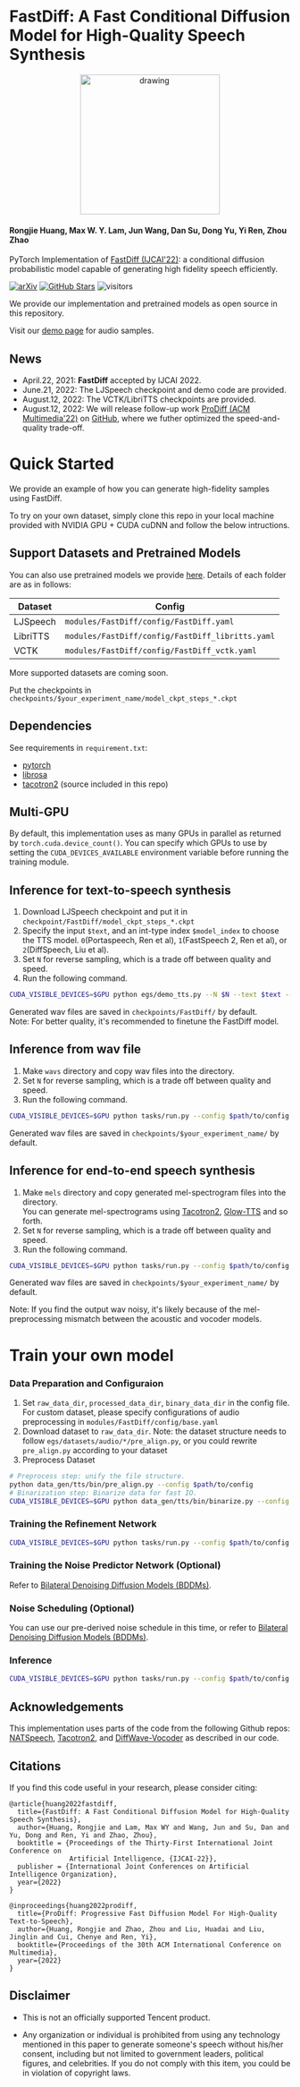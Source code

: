 # FastDiff: A Fast Conditional Diffusion Model for High-Quality Speech Synthesis

<div align=center> <img src="assets/Demo.gif" alt="drawing" style="width:250px; "/> </div>


#### Rongjie Huang, Max W. Y. Lam, Jun Wang, Dan Su, Dong Yu, Yi Ren, Zhou Zhao

PyTorch Implementation of [FastDiff (IJCAI'22)](https://arxiv.org/abs/2204.09934): a conditional diffusion probabilistic model capable of generating high fidelity speech efficiently.

[![arXiv](https://img.shields.io/badge/arXiv-Paper-<COLOR>.svg)](https://arxiv.org/abs/2204.09934)
[![GitHub Stars](https://img.shields.io/github/stars/Rongjiehuang/FastDiff?style=social)](https://github.com/Rongjiehuang/FastDiff)
![visitors](https://visitor-badge.glitch.me/badge?page_id=Rongjiehuang/FastDiff)

We provide our implementation and pretrained models as open source in this repository.

Visit our [demo page](https://fastdiff.github.io/) for audio samples.

## News
- April.22, 2021: **FastDiff** accepted by IJCAI 2022.
- June.21, 2022: The LJSpeech checkpoint and demo code are provided.
- August.12, 2022: The VCTK/LibriTTS checkpoints are provided.
- August.12, 2022: We will release follow-up work [ProDiff (ACM Multimedia'22)](https://arxiv.org/abs/2207.06389) on [GitHub](https://github.com/Rongjiehuang/ProDiff), where we futher optimized the speed-and-quality trade-off.

# Quick Started
We provide an example of how you can generate high-fidelity samples using FastDiff.

To try on your own dataset, simply clone this repo in your local machine provided with NVIDIA GPU + CUDA cuDNN and follow the below intructions.

## Support Datasets and Pretrained Models

You can also use pretrained models we provide [here](https://zjueducn-my.sharepoint.com/:f:/g/personal/rongjiehuang_zju_edu_cn/Epia7La6O7FHsKPTHZXZpoMBF7PoDcjWeKgC-7jtpVkCOQ?e=b8vPiA).
Details of each folder are as in follows:

| Dataset   | Config                                           | 
|-----------|--------------------------------------------------|
| LJSpeech  | `modules/FastDiff/config/FastDiff.yaml`          | 
| LibriTTS  | `modules/FastDiff/config/FastDiff_libritts.yaml` | 
| VCTK      | `modules/FastDiff/config/FastDiff_vctk.yaml`     |                                                                                                                             |

More supported datasets are coming soon.

Put the checkpoints in `checkpoints/$your_experiment_name/model_ckpt_steps_*.ckpt`

## Dependencies
See requirements in `requirement.txt`:
- [pytorch](https://github.com/pytorch/pytorch)
- [librosa](https://github.com/librosa/librosa)
- [tacotron2](https://github.com/NVIDIA/tacotron2) (source included in this repo)

## Multi-GPU
By default, this implementation uses as many GPUs in parallel as returned by `torch.cuda.device_count()`. 
You can specify which GPUs to use by setting the `CUDA_DEVICES_AVAILABLE` environment variable before running the training module.

## Inference for text-to-speech synthesis
1. Download LJSpeech checkpoint and put it in `checkpoint/FastDiff/model_ckpt_steps_*.ckpt `
2. Specify the input `$text`, and an int-type index `$model_index` to choose the TTS model. `0`(Portaspeech, Ren et al), `1`(FastSpeech 2, Ren et al), or `2`(DiffSpeech, Liu et al).
3. Set `N` for reverse sampling, which is a trade off between quality and speed. 
4. Run the following command.
```bash
CUDA_VISIBLE_DEVICES=$GPU python egs/demo_tts.py --N $N --text $text --model $model_index 
```
Generated wav files are saved in `checkpoints/FastDiff/` by default.<br>
Note: For better quality, it's recommended to finetune the FastDiff model.

## Inference from wav file
1. Make `wavs` directory and copy wav files into the directory.
2. Set `N` for reverse sampling, which is a trade off between quality and speed. 
3. Run the following command.
```bash
CUDA_VISIBLE_DEVICES=$GPU python tasks/run.py --config $path/to/config  --exp_name $your_experiment_name --infer --hparams='test_input_dir=wavs,N=$N'
```

Generated wav files are saved in `checkpoints/$your_experiment_name/` by default.<br>

## Inference for end-to-end speech synthesis
1. Make `mels` directory and copy generated mel-spectrogram files into the directory.<br>
You can generate mel-spectrograms using [Tacotron2](https://github.com/NVIDIA/tacotron2), 
[Glow-TTS](https://github.com/jaywalnut310/glow-tts) and so forth.
2. Set `N` for reverse sampling, which is a trade off between quality and speed. 
3. Run the following command.
```bash
CUDA_VISIBLE_DEVICES=$GPU python tasks/run.py --config $path/to/config --exp_name $your_experiment_name --infer --hparams='test_mel_dir=mels,use_wav=False,N=$N'
```
Generated wav files are saved in `checkpoints/$your_experiment_name/` by default.<br>

Note: If you find the output wav noisy, it's likely because of the mel-preprocessing mismatch between the acoustic and vocoder models.

# Train your own model

### Data Preparation and Configuraion ##
1. Set `raw_data_dir`, `processed_data_dir`, `binary_data_dir` in the config file. For custom dataset, please specify configurations of audio preprocessing in `modules/FastDiff/config/base.yaml`
2. Download dataset to `raw_data_dir`. Note: the dataset structure needs to follow `egs/datasets/audio/*/pre_align.py`, or you could rewrite `pre_align.py` according to your dataset
3. Preprocess Dataset 
```bash
# Preprocess step: unify the file structure.
python data_gen/tts/bin/pre_align.py --config $path/to/config
# Binarization step: Binarize data for fast IO.
CUDA_VISIBLE_DEVICES=$GPU python data_gen/tts/bin/binarize.py --config $path/to/config
```

### Training the Refinement Network
```bash
CUDA_VISIBLE_DEVICES=$GPU python tasks/run.py --config $path/to/config  --exp_name $your_experiment_name --reset
```

### Training the Noise Predictor Network (Optional)
Refer to [Bilateral Denoising Diffusion Models (BDDMs)](https://github.com/tencent-ailab/bddm).

### Noise Scheduling (Optional)
You can use our pre-derived noise schedule in this time, or refer to [Bilateral Denoising Diffusion Models (BDDMs)](https://github.com/tencent-ailab/bddm).

### Inference

```bash
CUDA_VISIBLE_DEVICES=$GPU python tasks/run.py --config $path/to/config  --exp_name $your_experiment_name --infer
```


## Acknowledgements
This implementation uses parts of the code from the following Github repos:
[NATSpeech](https://github.com/NATSpeech/NATSpeech),
[Tacotron2](https://github.com/NVIDIA/tacotron2), and
[DiffWave-Vocoder](https://github.com/philsyn/DiffWave-Vocoder)
as described in our code.

## Citations ##
If you find this code useful in your research, please consider citing:
```
@article{huang2022fastdiff,
  title={FastDiff: A Fast Conditional Diffusion Model for High-Quality Speech Synthesis},
  author={Huang, Rongjie and Lam, Max WY and Wang, Jun and Su, Dan and Yu, Dong and Ren, Yi and Zhao, Zhou},
  booktitle = {Proceedings of the Thirty-First International Joint Conference on
               Artificial Intelligence, {IJCAI-22}},
  publisher = {International Joint Conferences on Artificial Intelligence Organization},
  year={2022}
}

@inproceedings{huang2022prodiff,
  title={ProDiff: Progressive Fast Diffusion Model For High-Quality Text-to-Speech},
  author={Huang, Rongjie and Zhao, Zhou and Liu, Huadai and Liu, Jinglin and Cui, Chenye and Ren, Yi},
  booktitle={Proceedings of the 30th ACM International Conference on Multimedia},
  year={2022}
}
```

## Disclaimer ##
- This is not an officially supported Tencent product.

- Any organization or individual is prohibited from using any technology mentioned in this paper to generate someone's speech without his/her consent, including but not limited to government leaders, political figures, and celebrities. If you do not comply with this item, you could be in violation of copyright laws.